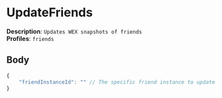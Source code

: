 # UpdateFriends

**Description**: `Updates WEX snapshots of friends` \
**Profiles**: `friends`

## Body

```js
{
    "friendInstanceId": "" // The specific friend instance to update
}
```
